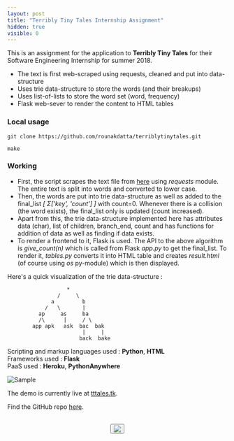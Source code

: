 ```yaml
---
layout: post
title: "Terribly Tiny Tales Internship Assignment"
hidden: true
visible: 0
---
```

This is an assignment for the application to **Terribly Tiny Tales** for their Software Engineering Internship for summer 2018.

* The text is first web-scraped using requests, cleaned and put into data-structure
* Uses trie data-structure to store the words (and their breakups)
* Uses list-of-lists to store the word set (word, frequency)
* Flask web-sever to render the content to HTML tables

### Local usage

```git clone https://github.com/rounakdatta/terriblytinytales.git```

```make```

### Working

* First, the script scrapes the text file from [here](http://terriblytinytales.com/test.txt) using *requests* module.
 The entire text is split into words and converted to lower case.
* Then, the words are put into trie data-structure as well as added to the final_list *[ Σ['key', 'count'] ]* with count=0.
 Whenever there is a collision (the word exists), the final_list only is updated (count increased).
* Apart from this, the trie data-structure implemented here has attributes data (char), list of children, branch_end, count and has functions for addition of data as well as finding if data exists.
* To render a frontend to it, Flask is used. The API to the above algorithm is *give_count(n)* which is called from Flask *app.py* to get the final_list.
 To render it, *tables.py* converts it into HTML table and creates *result.html* (of course using *os* py-module) which is then displayed.

Here's a quick visualization of the trie data-structure :

                       *
                    /     \
                  a         b
                /   \       |
              ap     as     ba
              /\      |     / \
            app apk   ask  bac  bak
                            |     |
                           back  bake

Scripting and markup languages used : **Python**, **HTML**<br>
Frameworks used : **Flask**<br>
PaaS used : **Heroku**, **PythonAnywhere**<br>

![Sample](https://github.com/rounakdatta/terriblytinytales/blob/master/demo/demo.gif)

The demo is currently live at [tttales.tk](http://tttales.tk).

Find the GitHub repo <a href="https://github.com/rounakdatta/terriblytinytales">here</a>.

<br>
<center>
<button id="likeButton" onclick="likeItem()"><img src="https://cdn3.iconfinder.com/data/icons/jolly-icons-free/64/thumb-up_64.png"></button>
<div id="likeCount"></div>
</center>

<script type="text/javascript">

let postTitle = "ttt"

let myLocation = "";

function getLocationDetails() {
	var data = null;
	
	var xhr = new XMLHttpRequest();
	xhr.withCredentials = true;
	
	xhr.addEventListener("readystatechange", function () {
	  if (this.readyState === 4) {
	    console.log(this.responseText);
	    myLocation = this.responseText;
	    console.log('--')
	  }
	});
	
	xhr.open("GET", "https://json.geoiplookup.io/");
	xhr.setRequestHeader('Access-Control-Allow-Origin', '*')
	xhr.setRequestHeader("Access-Control-Allow-Credentials", true);
	xhr.setRequestHeader("cache-control", "no-cache");
	xhr.setRequestHeader("postman-token", "e18cbd49-69f0-f0cb-297d-721bf3b97d78");
	
	xhr.send(data);
}

function likeItem() {
	getLocationDetails();
	var data = myLocation;
	
	var xhr = new XMLHttpRequest();
	xhr.withCredentials = false;
	
	xhr.addEventListener("readystatechange", function () {
	  if (this.readyState === 4) {
	    console.log(this.responseText);
	    showLikes();
	  }
	});
	
	xhr.open("POST", "https://rounakdatta.pythonanywhere.com/like/post/" + postTitle);
	xhr.setRequestHeader('Access-Control-Allow-Origin', '*')
	xhr.setRequestHeader("Access-Control-Allow-Credentials", true);
	xhr.setRequestHeader("cache-control", "no-cache");
	xhr.setRequestHeader("postman-token", "6b90fa48-bca5-8464-df36-a229e6b15f2a");
	
	xhr.send(data);
}

function showLikes() {

	var data = null;
	
	var xhr = new XMLHttpRequest();
	xhr.withCredentials = false;
	
	xhr.addEventListener("readystatechange", function () {
	  if (this.readyState === 4) {
	    console.log(this.responseText);
	    //alert(this.responseText);
	    document.getElementById('likeCount').innerHTML = "<h4>" + String(this.responseText) + "</h4>";
	  }
	});
	
	xhr.open("GET", "https://rounakdatta.pythonanywhere.com/like/post/" + postTitle);
	xhr.setRequestHeader("cache-control", "no-cache");
	xhr.setRequestHeader('Access-Control-Allow-Origin', '*')
	xhr.setRequestHeader("Access-Control-Allow-Credentials", true);
	xhr.setRequestHeader("postman-token", "5e82f0d5-65e0-a89a-729b-10c6f90fffb9");
	
	xhr.send(data);

}

</script>

<script>
$( document ).ready(function() {
    showLikes();
});
</script>